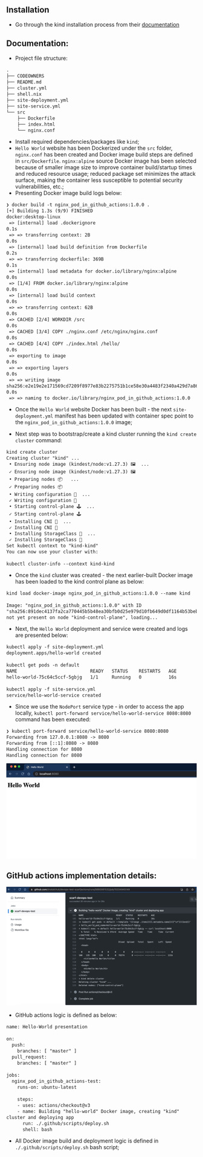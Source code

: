 
## Installation
* Go through the kind installation process from their [documentation](https://kind.sigs.k8s.io/docs/user/quick-start/#installation) 

## Documentation: 

* Project file structure:

```
.
├── CODEOWNERS
├── README.md
├── cluster.yml
├── shell.nix
├── site-deployment.yml
├── site-service.yml
└── src
    ├── Dockerfile
    ├── index.html
    └── nginx.conf
```

* Install required dependencies/packages like `kind`;
* `Hello World` website has been Dockerized under the `src` folder, `nginx.conf` has been created and Docker image build steps are defined in `src/Dockerfile`. `nginx:alpine` source Docker image has been selected because of smaller image size to improve container build/startup times and reduced resource usage; reduced package set minimizes the attack surface, making the container less susceptible to potential security vulnerabilities, etc.;
* Presenting Docker image build logs below:

```
❯ docker build -t nginx_pod_in_github_actions:1.0.0 .
[+] Building 1.3s (9/9) FINISHED                                                                                                           docker:desktop-linux
 => [internal] load .dockerignore                                                                                                                          0.1s
 => => transferring context: 2B                                                                                                                            0.0s
 => [internal] load build definition from Dockerfile                                                                                                       0.2s
 => => transferring dockerfile: 369B                                                                                                                       0.1s
 => [internal] load metadata for docker.io/library/nginx:alpine                                                                                            0.0s
 => [1/4] FROM docker.io/library/nginx:alpine                                                                                                              0.0s
 => [internal] load build context                                                                                                                          0.0s
 => => transferring context: 62B                                                                                                                           0.0s
 => CACHED [2/4] WORKDIR /src                                                                                                                              0.0s
 => CACHED [3/4] COPY ./nginx.conf /etc/nginx/nginx.conf                                                                                                   0.0s
 => CACHED [4/4] COPY ./index.html /hello/                                                                                                           0.0s
 => exporting to image                                                                                                                                     0.0s
 => => exporting layers                                                                                                                                    0.0s
 => => writing image sha256:e2e19e2e171569cd7209f8977e83b2275751b1ce58e30a4483f2340a429d7a86                                                               0.0s
 => => naming to docker.io/library/nginx_pod_in_github_actions:1.0.0
```

* Once the `Hello World` website Docker has been built - the next `site-deployment.yml` manifest has been updated with container spec point to the `nginx_pod_in_github_actions:1.0.0` image;

* Next step was to bootstrap/create a kind cluster running the `kind create cluster` command:

```
kind create cluster
Creating cluster "kind" ...
 • Ensuring node image (kindest/node:v1.27.3) 🖼  ...
 ✓ Ensuring node image (kindest/node:v1.27.3) 🖼
 • Preparing nodes 📦   ...
 ✓ Preparing nodes 📦 
 • Writing configuration 📜  ...
 ✓ Writing configuration 📜
 • Starting control-plane 🕹️  ...
 ✓ Starting control-plane 🕹️
 • Installing CNI 🔌  ...
 ✓ Installing CNI 🔌
 • Installing StorageClass 💾  ...
 ✓ Installing StorageClass 💾
Set kubectl context to "kind-kind"
You can now use your cluster with:

kubectl cluster-info --context kind-kind
```

* Once the `kind` cluster was created - the next earlier-built Docker image has been loaded to the kind control plane as below:

```
kind load docker-image nginx_pod_in_github_actions:1.0.0 --name kind

Image: "nginx_pod_in_github_actions:1.0.0" with ID "sha256:891dec4137fa2ca770445b5b48ea30bfb0d25e979d10fb649d0df1164b53beb6" not yet present on node "kind-control-plane", loading...
```

* Next, the `Hello World` deployment and service were created and logs are presented below:

```
kubectl apply -f site-deployment.yml
deployment.apps/hello-world created

kubectl get pods -n default
NAME                           READY   STATUS    RESTARTS   AGE
hello-world-75c64c5ccf-5gbjg   1/1     Running   0          16s

kubectl apply -f site-service.yml
service/hello-world-service created
```

* Since we use the `NodePort` service type - in order to access the app locally, `kubectl port-forward service/hello-world-service 8080:8080` command has been executed:

```
❯ kubectl port-forward service/hello-world-service 8080:8080
Forwarding from 127.0.0.1:8080 -> 8080
Forwarding from [::1]:8080 -> 8080
Handling connection for 8080
Handling connection for 8080
```
![](./docs/1.png)

## GitHub actions implementation details:

![](./docs/2.png)

* GitHub actions logic is defined as below:

```
name: Hello-World presentation

on:
  push:
    branches: [ "master" ]
  pull_request:
    branches: [ "master" ]

jobs:
  nginx_pod_in_github_actions-test:
    runs-on: ubuntu-latest

    steps:
    - uses: actions/checkout@v3
    - name: Building "hello-world" Docker image, creating "kind" cluster and deploying app
      run: ./.github/scripts/deploy.sh
      shell: bash
```
* All Docker image build and deployment logic is defined in `./.github/scripts/deploy.sh` bash script;
